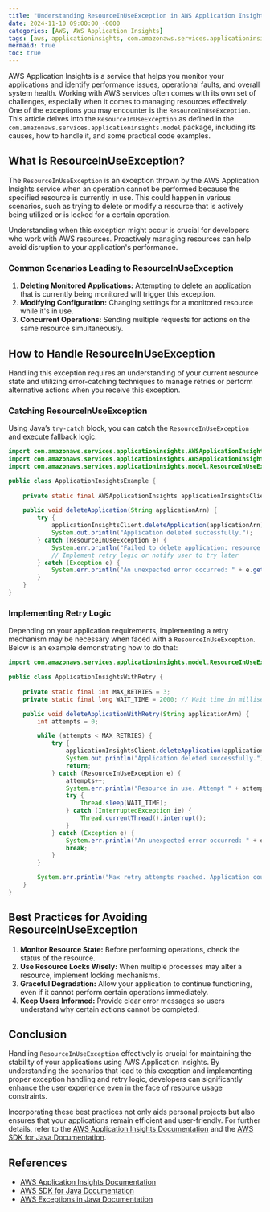 ```yaml
---
title: "Understanding ResourceInUseException in AWS Application Insights"
date: 2024-11-10 09:00:00 -0000
categories: [AWS, AWS Application Insights]
tags: [aws, applicationinsights, com.amazonaws.services.applicationinsights.model]
mermaid: true
toc: true
---
```



AWS Application Insights is a service that helps you monitor your applications and identify performance issues, operational faults, and overall system health. Working with AWS services often comes with its own set of challenges, especially when it comes to managing resources effectively. One of the exceptions you may encounter is the `ResourceInUseException`. This article delves into the `ResourceInUseException` as defined in the `com.amazonaws.services.applicationinsights.model` package, including its causes, how to handle it, and some practical code examples.

## What is ResourceInUseException?

The `ResourceInUseException` is an exception thrown by the AWS Application Insights service when an operation cannot be performed because the specified resource is currently in use. This could happen in various scenarios, such as trying to delete or modify a resource that is actively being utilized or is locked for a certain operation.

Understanding when this exception might occur is crucial for developers who work with AWS resources. Proactively managing resources can help avoid disruption to your application's performance.

### Common Scenarios Leading to ResourceInUseException

1. **Deleting Monitored Applications:** Attempting to delete an application that is currently being monitored will trigger this exception.
2. **Modifying Configuration:** Changing settings for a monitored resource while it's in use.
3. **Concurrent Operations:** Sending multiple requests for actions on the same resource simultaneously.

## How to Handle ResourceInUseException

Handling this exception requires an understanding of your current resource state and utilizing error-catching techniques to manage retries or perform alternative actions when you receive this exception.

### Catching ResourceInUseException

Using Java’s `try-catch` block, you can catch the `ResourceInUseException` and execute fallback logic.

```java
import com.amazonaws.services.applicationinsights.AWSApplicationInsights;
import com.amazonaws.services.applicationinsights.AWSApplicationInsightsClientBuilder;
import com.amazonaws.services.applicationinsights.model.ResourceInUseException;

public class ApplicationInsightsExample {
    
    private static final AWSApplicationInsights applicationInsightsClient = AWSApplicationInsightsClientBuilder.defaultClient();

    public void deleteApplication(String applicationArn) {
        try {
            applicationInsightsClient.deleteApplication(applicationArn);
            System.out.println("Application deleted successfully.");
        } catch (ResourceInUseException e) {
            System.err.println("Failed to delete application: resource is currently in use. " + e.getMessage());
            // Implement retry logic or notify user to try later
        } catch (Exception e) {
            System.err.println("An unexpected error occurred: " + e.getMessage());
        }
    }
}
```

### Implementing Retry Logic

Depending on your application requirements, implementing a retry mechanism may be necessary when faced with a `ResourceInUseException`. Below is an example demonstrating how to do that:

```java
import com.amazonaws.services.applicationinsights.model.ResourceInUseException;

public class ApplicationInsightsWithRetry {
    
    private static final int MAX_RETRIES = 3;
    private static final long WAIT_TIME = 2000; // Wait time in milliseconds

    public void deleteApplicationWithRetry(String applicationArn) {
        int attempts = 0;

        while (attempts < MAX_RETRIES) {
            try {
                applicationInsightsClient.deleteApplication(applicationArn);
                System.out.println("Application deleted successfully.");
                return;
            } catch (ResourceInUseException e) {
                attempts++;
                System.err.println("Resource in use. Attempt " + attempts + " of " + MAX_RETRIES);
                try {
                    Thread.sleep(WAIT_TIME);
                } catch (InterruptedException ie) {
                    Thread.currentThread().interrupt();
                }
            } catch (Exception e) {
                System.err.println("An unexpected error occurred: " + e.getMessage());
                break;
            }
        }

        System.err.println("Max retry attempts reached. Application could not be deleted.");
    }
}
```

## Best Practices for Avoiding ResourceInUseException

1. **Monitor Resource State:** Before performing operations, check the status of the resource.
2. **Use Resource Locks Wisely:** When multiple processes may alter a resource, implement locking mechanisms.
3. **Graceful Degradation:** Allow your application to continue functioning, even if it cannot perform certain operations immediately.
4. **Keep Users Informed:** Provide clear error messages so users understand why certain actions cannot be completed. 

## Conclusion

Handling `ResourceInUseException` effectively is crucial for maintaining the stability of your applications using AWS Application Insights. By understanding the scenarios that lead to this exception and implementing proper exception handling and retry logic, developers can significantly enhance the user experience even in the face of resource usage constraints. 

Incorporating these best practices not only aids personal projects but also ensures that your applications remain efficient and user-friendly. For further details, refer to the [AWS Application Insights Documentation](https://docs.aws.amazon.com/application-insights/latest/userguide/what-is.html) and the [AWS SDK for Java Documentation](https://docs.aws.amazon.com/sdk-for-java/latest/developer-guide/home.html).

## References

- [AWS Application Insights Documentation](https://docs.aws.amazon.com/application-insights/latest/userguide/what-is.html)
- [AWS SDK for Java Documentation](https://docs.aws.amazon.com/sdk-for-java/latest/developer-guide/home.html)
- [AWS Exceptions in Java Documentation](https://docs.aws.amazon.com/sdk-for-java/latest/developer-guide/exception-handling.html)
